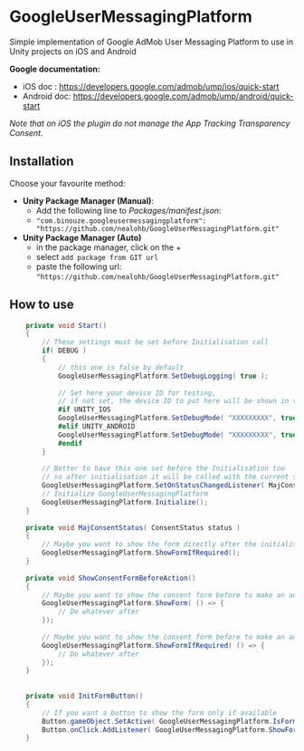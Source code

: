 # GoogleUserMessagingPlatform

Simple implementation of Google AdMob User Messaging Platform to use in Unity projects on iOS and Android

**Google documentation:**
- iOS doc : https://developers.google.com/admob/ump/ios/quick-start
- Android doc: https://developers.google.com/admob/ump/android/quick-start

_Note that on iOS the plugin do not manage the App Tracking Transparency Consent._

## Installation

Choose your favourite method:

- **Unity Package Manager (Manual)**:
    - Add the following line to *Packages/manifest.json*:
    - `"com.binouze.googleusermessagingplatform": "https://github.com/nealohb/GoogleUserMessagingPlatform.git"`
- **Unity Package Manager (Auto)**
    - in the package manager, click on the + 
    - select `add package from GIT url`
    - paste the following url: `"https://github.com/nealohb/GoogleUserMessagingPlatform.git"`


## How to use

```csharp
    private void Start()
    {
        // These settings must be set before Initialisation call
        if( DEBUG )
        {
            // this one is false by default
            GoogleUserMessagingPlatform.SetDebugLogging( true );
            
            // Set here your device ID for testing, 
            // if not set, the device ID to put here will be shown in the console
            #if UNITY_IOS
            GoogleUserMessagingPlatform.SetDebugMode( "XXXXXXXXX", true );
            #elif UNITY_ANDROID
            GoogleUserMessagingPlatform.SetDebugMode( "XXXXXXXXX", true );
            #endif
        }
        
        // Better to have this one set before the Initialisation too
        // so after initialisation it will be called with the current status
        GoogleUserMessagingPlatform.SetOnStatusChangedListener( MajConsentStatus );
        // Initialize GoogleUserMessagingPlatform
        GoogleUserMessagingPlatform.Initialize();
    }
    
    private void MajConsentStatus( ConsentStatus status )
    {
        // Maybe you want to show the form directly after the initialisation if status is REQUIRED
        GoogleUserMessagingPlatform.ShowFormIfRequired();
    }
    
    private void ShowConsentFormBeforeAction()
    {
        // Maybe you want to show the consent form before to make an action
        GoogleUserMessagingPlatform.ShowForm( () => {
            // Do whatever after
        });
        
        // Maybe you want to show the consent form before to make an action only if status is REQUIRED
        GoogleUserMessagingPlatform.ShowFormIfRequired( () => {
            // Do whatever after
        });
    }
    
    
    private void InitFormButton()
    {
        // If you want a button to show the form only if available
        Button.gameObject.SetActive( GoogleUserMessagingPlatform.IsFormAvailable() );
        Button.onClick.AddListener( GoogleUserMessagingPlatform.ShowForm )
    }
    
```
